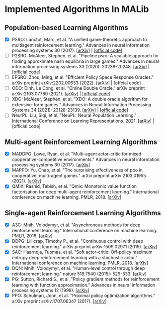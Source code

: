 # Implemented Algorithms In MALib

## Population-based Learning Algorithms

- [x] PSRO: Lanctot, Marc, et al. "A unified game-theoretic approach to multiagent reinforcement learning." Advances in neural information processing systems 30 (2017). [[arXiv](https://arxiv.org/pdf/1711.00832.pdf)] | [[official code](https://github.com/deepmind/open_spiel)]
- [ ] P2SRO: McAleer, Stephen, et al. "Pipeline psro: A scalable approach for finding approximate nash equilibria in large games." Advances in neural information processing systems 33 (2020): 20238-20248. [[arXiv](https://proceedings.neurips.cc/paper/2020/file/e9bcd1b063077573285ae1a41025f5dc-Paper.pdf)] | [[official code](https://github.com/JBLanier/pipeline-psro)]
- [ ] EPSRO: Zhou, Ming, et al. "Efficient Policy Space Response Oracles." arXiv preprint arXiv:2202.00633 (2022). [[arXiv](https://arxiv.org/pdf/2202.00633)] | [offcial code]
- [ ] ODO: Dinh, Le Cong, et al. "Online Double Oracle." arXiv preprint arXiv:2103.07780 (2021). [[arXiv](https://arxiv.org/abs/2103.07780)] | [[official code](https://github.com/npvoid/OnlineDoubleOracle)]
- [ ] XDO: McAleer, Stephen, et al. "XDO: A double oracle algorithm for extensive-form games." Advances in Neural Information Processing Systems 34 (2021): 23128-23139. [[arXiv](https://proceedings.neurips.cc/paper/2021/file/c2e06e9a80370952f6ec5463c77cbace-Paper.pdf)] | [[official code](https://github.com/indylab/nxdo)]
- [ ] NeurPL: Liu, Siqi, et al. "NeuPL: Neural Population Learning." International Conference on Learning Representations. 2021. [[arXiv](https://arxiv.org/abs/2202.07415)] | [official code]

## Multi-agent Reinforcement Learning Algorithms

- [x] MADDPG: Lowe, Ryan, et al. "Multi-agent actor-critic for mixed cooperative-competitive environments." Advances in neural information processing systems 30 (2017). [[arXiv](https://arxiv.org/abs/1706.02275)]
- [x] MAPPO: Yu, Chao, et al. "The surprising effectiveness of ppo in cooperative, multi-agent games." arXiv preprint arXiv:2103.01955 (2021). [[arXiv](https://arxiv.org/abs/2103.01955)]
- [x] QMIX: Rashid, Tabish, et al. "Qmix: Monotonic value function factorisation for deep multi-agent reinforcement learning." International conference on machine learning. PMLR, 2018. [[arXiv](http://proceedings.mlr.press/v80/rashid18a/rashid18a.pdf)]

## Single-agent Reinforcement Learning Algorithms
- [x] A3C: Mnih, Volodymyr, et al. "Asynchronous methods for deep reinforcement learning." International conference on machine learning. PMLR, 2016. [[arXiv](https://arxiv.org/pdf/1602.01783.pdf)]
- [x] DDPG: Lillicrap, Timothy P., et al. "Continuous control with deep reinforcement learning." arXiv preprint arXiv:1509.02971 (2015). [[arXiv](https://arxiv.org/abs/1509.02971)]
- [x] SAC: Haarnoja, Tuomas, et al. "Soft actor-critic: Off-policy maximum entropy deep reinforcement learning with a stochastic actor." International conference on machine learning. PMLR, 2018. [[arXiv](https://arxiv.org/abs/1801.01290)]
- [x] DQN: Mnih, Volodymyr, et al. "Human-level control through deep reinforcement learning." nature 518.7540 (2015): 529-533. [[arXiv](https://arxiv.org/abs/1312.5602)]
- [x] PG: Sutton, Richard S., et al. "Policy gradient methods for reinforcement learning with function approximation." Advances in neural information processing systems 12 (1999). [[arXiv](https://proceedings.neurips.cc/paper/1999/file/464d828b85b0bed98e80ade0a5c43b0f-Paper.pdf)]
- [x] PPO: Schulman, John, et al. "Proximal policy optimization algorithms." arXiv preprint arXiv:1707.06347 (2017). [[arXiv](https://arxiv.org/abs/1707.06347)]
